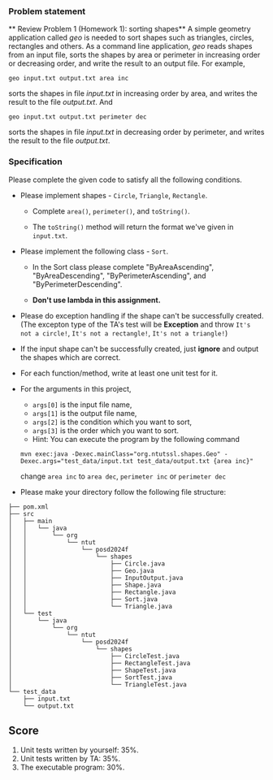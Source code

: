 ### Problem statement
** Review Problem 1 (Homework 1): sorting shapes**
A simple geometry application called _geo_ is needed to sort shapes such as triangles, circles, rectangles and others. As a command line application, _geo_ reads shapes from an input file, sorts the shapes by area or perimeter in increasing order or decreasing order, and write the result to an output file. For example,
```
geo input.txt output.txt area inc
```
sorts the shapes in file _input.txt_ in increasing order by area, and writes the result to the file _output.txt_. And
```
geo input.txt output.txt perimeter dec
```
sorts the shapes in file _input.txt_ in decreasing order by perimeter, and writes the result to the file _output.txt_.

### Specification
Please complete the given code to satisfy all the following conditions.

* Please implement shapes - `Circle`, `Triangle`, `Rectangle`.
	* Complete `area()`, `perimeter()`, and `toString()`.

	* The `toString()` method will return the format we've given in `input.txt`.

* Please implement the following class - `Sort`.

	* In the Sort class please complete "ByAreaAscending", "ByAreaDescending", "ByPerimeterAscending", and "ByPerimeterDescending".

	* **Don't use lambda in this assignment.**

* Please do exception handling if the shape can't be successfully created.(The excepton type of the TA's test will be **Exception** and throw `It's not a circle!`, `It's not a rectangle!`, `It's not a triangle!`)

* If the input shape can't be successfully created, just **ignore** and output the shapes which are correct.

* For each function/method, write at least one unit test for it.

* For the arguments in this project,
	* `args[0]` is the input file name,
	* `args[1]` is the output file name,
	* `args[2]` is the condition which you want to sort,
	* `args[3]` is the order which you want to sort.
	* Hint:
	You can execute the program by the following command
	```
	mvn exec:java -Dexec.mainClass="org.ntutssl.shapes.Geo" -Dexec.args="test_data/input.txt test_data/output.txt {area inc}"
	```
	change ```area inc``` to `area dec`, `perimeter inc` or `perimeter dec`

* Please make your directory follow the following file structure:

```
├── pom.xml
├── src
│   ├── main
│   │   └── java
│   │       └── org
│   │           └── ntut
│   │               └── posd2024f
│   │               	└── shapes
│   │                   	├── Circle.java
│   │                   	├── Geo.java
│   │                   	├── InputOutput.java
│   │                   	├── Shape.java
│   │                   	├── Rectangle.java
│   │                   	├── Sort.java
│   │                   	└── Triangle.java
│   └── test
│       └── java
│           └── org
│               └── ntut
│                   └── posd2024f
│                   	└── shapes
│                       	├── CircleTest.java
│                       	├── RectangleTest.java
│                       	├── ShapeTest.java
│                       	├── SortTest.java
│                       	└── TriangleTest.java
└── test_data
    ├── input.txt
    └── output.txt
```
## Score
1. Unit tests written by yourself: 35%.
2. Unit tests written by TA: 35%.
3. The executable program: 30%.

